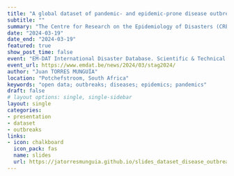 ```yaml
---
title: "A global dataset of pandemic- and epidemic-prone disease outbreaks"
subtitle: ""
summary: "The Centre for Research on the Epidemiology of Disasters (CRED), in partnership with North-West University (NWU) in Potchefstroom, South Africa, successfully organized the second meeting Scientific and Technical Advisory Group (STAG) on March 18–19, 2024. This event took place in Potchefstroom, focusing on disaster research within the framework of the Emergency Events Database (EM-DAT) project, with the support of the Bureau for Humanitarian Assistance of the United States Agency for International Development (BHA/USAID). Throughout the meeting, the panel delved into a range of important topics pertinent to EM-DAT, such as the launch of the new EM-DAT platform, strategies for data automation, local and regional data collection efforts (R-EMDAT), refining heatwave data gathering practices, and future directions and recommendations for the EM-DAT initiative."
date: "2024-03-19"
date_end: "2024-03-19"
featured: true
show_post_time: false
event: "EM-DAT International Disaster Database. Scientific & Technical Advisory Group (STAG) Meeting"
event_url: https://www.emdat.be/news/2024/03/stag2024/
author: "Juan TORRES MUNGUÍA"
location: "Potchefstroom, South Africa"
keywords: "open data; outbreaks; diseases; epidemics; pandemics"
draft: false
# layout options: single, single-sidebar
layout: single
categories:
- presentation
- dataset
- outbreaks
links:
- icon: chalkboard
  icon_pack: fas
  name: slides
  url: https://jatorresmunguia.github.io/slides_dataset_disease_outbreaks_stag_2024/#1
---
```



